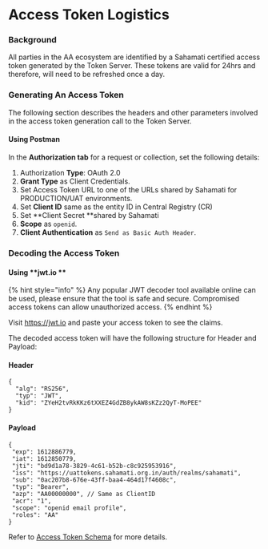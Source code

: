 # Access Token Logistics

### **Background**

All parties in the AA ecosystem are identified by a Sahamati certified access token generated by the Token Server. These tokens are valid for 24hrs and therefore, will need to be refreshed once a day.

### Generating An Access Token

The following section describes the headers and other parameters involved in the access token generation call to the Token Server.

#### Using Postman&#x20;

In the **Authorization tab** for a request or collection, set the following details:

1. Authorization **Type**: OAuth 2.0
2. **Grant Type** as Client Credentials.
3. Set Access Token URL to one of the URLs shared by Sahamati for PRODUCTION/UAT environments.
4. Set **Client ID** same as the entity ID in Central Registry (CR)
5. Set **Client Secret **shared by Sahamati
6. **Scope** as `openid`.
7. **Client Authentication** as `Send as Basic Auth Header`.

### Decoding the Access Token

#### Using **jwt.io **

{% hint style="info" %}
Any popular JWT decoder tool available online can be used, please ensure that the tool is safe and secure. Compromised access tokens can allow unauthorized access.
{% endhint %}

Visit https://jwt.io and paste your access token to see the claims.

The decoded access token will have the following structure for Header and Payload:

#### Header

```
{
  "alg": "RS256",
  "typ": "JWT",
  "kid": "ZYeH2tvRkKKz6tXXEZ4GdZB8ykAW8sKZz2QyT-MoPEE"
}
```

#### Payload

```
{
 "exp": 1612886779,
 "iat": 1612850779,
 "jti": "bd9d1a78-3829-4c61-b52b-c8c925953916",
 "iss": "https://uattokens.sahamati.org.in/auth/realms/sahamati",
 "sub": "0ac207b8-676e-43ff-baa4-464d17f4608c",
 "typ": "Bearer",
 "azp": "AA00000000", // Same as ClientID
 "acr": "1",
 "scope": "openid email profile",
 "roles": "AA"
}
```

Refer to [Access Token Schema](../reference/access-token-schema.md) for more details.
